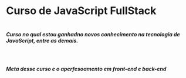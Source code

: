 <h1>Curso de JavaScript FullStack<h1>
<h5>Curso no qual estou ganhadno novos conhecimento na tecnologia de JavaScript, entre as demais.</h5>
<br>
<h5>Meta desse curso e o aperfesoamento em front-end e back-end</h5>
